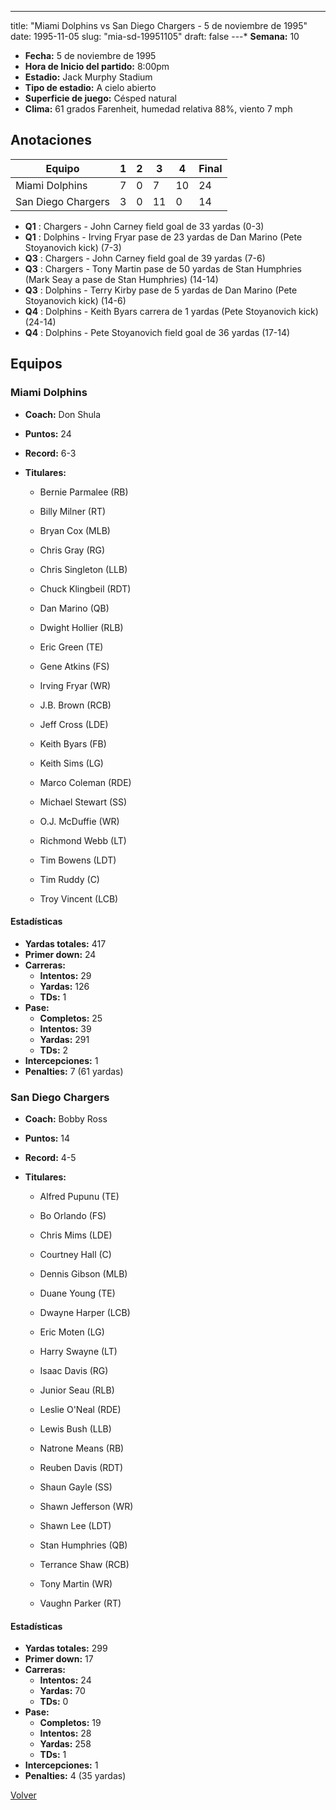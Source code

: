 ---
title: "Miami Dolphins vs San Diego Chargers - 5 de noviembre de 1995"
date: 1995-11-05
slug: "mia-sd-19951105"
draft: false
---* **Semana:** 10
* **Fecha:** 5 de noviembre de 1995
* **Hora de Inicio del partido:** 8:00pm
* **Estadio:** Jack Murphy Stadium
* **Tipo de estadio:** A cielo abierto
* **Superficie de juego:** Césped natural
* **Clima:** 61 grados Farenheit, humedad relativa 88%, viento 7 mph




## Anotaciones
| Equipo | 1 | 2 | 3 | 4 | Final |
|--------|---|---|---|---|-------|
| Miami Dolphins  | 7 | 0 | 7 | 10  | 24 |
| San Diego Chargers  | 3 | 0 | 11 | 0  | 14 |
* **Q1** : Chargers - John Carney field goal de 33 yardas (0-3)
* **Q1** : Dolphins - Irving Fryar pase de 23 yardas de Dan Marino (Pete Stoyanovich kick) (7-3)
* **Q3** : Chargers - John Carney field goal de 39 yardas (7-6)
* **Q3** : Chargers - Tony Martin pase de 50 yardas de Stan Humphries (Mark Seay a pase de Stan Humphries) (14-14)
* **Q3** : Dolphins - Terry Kirby pase de 5 yardas de Dan Marino (Pete Stoyanovich kick) (14-6)
* **Q4** : Dolphins - Keith Byars carrera de 1 yardas (Pete Stoyanovich kick) (24-14)
* **Q4** : Dolphins - Pete Stoyanovich field goal de 36 yardas (17-14)


## Equipos


### Miami Dolphins
* **Coach:** Don Shula
* **Puntos:** 24
* **Record:** 6-3
* **Titulares:** 

  * Bernie Parmalee (RB) 

  * Billy Milner (RT) 

  * Bryan Cox (MLB) 

  * Chris Gray (RG) 

  * Chris Singleton (LLB) 

  * Chuck Klingbeil (RDT) 

  * Dan Marino (QB) 

  * Dwight Hollier (RLB) 

  * Eric Green (TE) 

  * Gene Atkins (FS) 

  * Irving Fryar (WR) 

  * J.B. Brown (RCB) 

  * Jeff Cross (LDE) 

  * Keith Byars (FB) 

  * Keith Sims (LG) 

  * Marco Coleman (RDE) 

  * Michael Stewart (SS) 

  * O.J. McDuffie (WR) 

  * Richmond Webb (LT) 

  * Tim Bowens (LDT) 

  * Tim Ruddy (C) 

  * Troy Vincent (LCB) 

#### Estadísticas
* **Yardas totales:** 417
* **Primer down:** 24
* **Carreras:**
  * **Intentos:** 29
  * **Yardas:** 126
  * **TDs:** 1
* **Pase:**
  * **Completos:** 25
  * **Intentos:** 39
  * **Yardas:** 291
  * **TDs:** 2
* **Intercepciones:** 1
* **Penalties:** 7 (61 yardas)

### San Diego Chargers
* **Coach:** Bobby Ross
* **Puntos:** 14
* **Record:** 4-5
* **Titulares:** 

  * Alfred Pupunu (TE) 

  * Bo Orlando (FS) 

  * Chris Mims (LDE) 

  * Courtney Hall (C) 

  * Dennis Gibson (MLB) 

  * Duane Young (TE) 

  * Dwayne Harper (LCB) 

  * Eric Moten (LG) 

  * Harry Swayne (LT) 

  * Isaac Davis (RG) 

  * Junior Seau (RLB) 

  * Leslie O'Neal (RDE) 

  * Lewis Bush (LLB) 

  * Natrone Means (RB) 

  * Reuben Davis (RDT) 

  * Shaun Gayle (SS) 

  * Shawn Jefferson (WR) 

  * Shawn Lee (LDT) 

  * Stan Humphries (QB) 

  * Terrance Shaw (RCB) 

  * Tony Martin (WR) 

  * Vaughn Parker (RT) 

#### Estadísticas
* **Yardas totales:** 299
* **Primer down:** 17
* **Carreras:**
  * **Intentos:** 24
  * **Yardas:** 70
  * **TDs:** 0
* **Pase:**
  * **Completos:** 19
  * **Intentos:** 28
  * **Yardas:** 258
  * **TDs:** 1
* **Intercepciones:** 1
* **Penalties:** 4 (35 yardas)


[Volver](/historia/1995)
